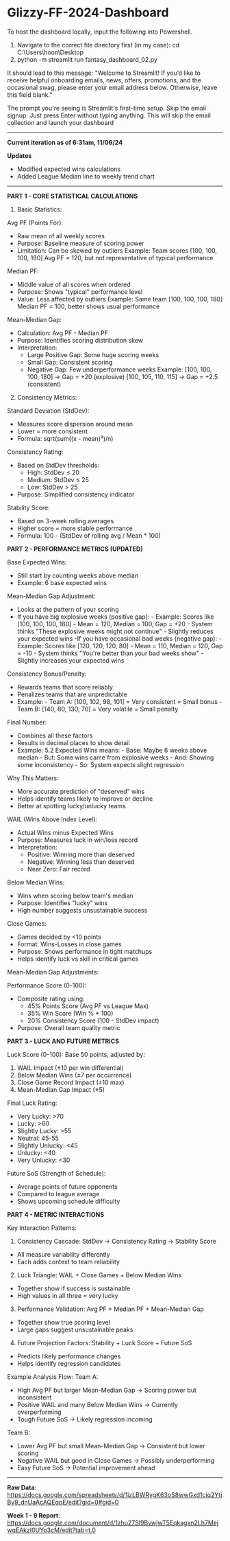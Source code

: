 # Glizzy-FF-2024-Dashboard

To host the dashboard locally, input the following into Powershell. 
1. Navigate to the correct file directory first (in my case): cd C:\Users\hoon\Desktop
2. python -m streamlit run fantasy_dashboard_02.py

It should lead to this message:
      "Welcome to Streamlit!
      If you’d like to receive helpful onboarding emails, news, offers, promotions,
      and the occasional swag, please enter your email address below. Otherwise,
      leave this field blank."

The prompt you're seeing is Streamlit's first-time setup.
Skip the email signup:
  Just press Enter without typing anything. This will skip the email collection and launch your dashboard

________

**Current iteration as of 6:31am, 11/06/24**

**Updates**
- Modified expected wins calculations
- Added League Median line to weekly trend chart

________

**PART 1 - CORE STATISTICAL CALCULATIONS**

1. Basic Statistics:

Avg PF (Points For):
- Raw mean of all weekly scores
- Purpose: Baseline measure of scoring power
- Limitation: Can be skewed by outliers
Example: Team scores [100, 100, 100, 180]
Avg PF = 120, but not representative of typical performance

Median PF:
- Middle value of all scores when ordered
- Purpose: Shows "typical" performance level
- Value: Less affected by outliers
Example: Same team [100, 100, 100, 180]
Median PF = 100, better shows usual performance

Mean-Median Gap:
- Calculation: Avg PF - Median PF
- Purpose: Identifies scoring distribution skew
- Interpretation:
  * Large Positive Gap: Some huge scoring weeks
  * Small Gap: Consistent scoring
  * Negative Gap: Few underperformance weeks
Example: 
[100, 100, 100, 180] → Gap = +20 (explosive)
[100, 105, 110, 115] → Gap = +2.5 (consistent)

2. Consistency Metrics:

Standard Deviation (StdDev):
- Measures score dispersion around mean
- Lower = more consistent
- Formula: sqrt(sum((x - mean)²)/n)

Consistency Rating:
- Based on StdDev thresholds:
  * High: StdDev ≤ 20
  * Medium: StdDev ≤ 25
  * Low: StdDev > 25
- Purpose: Simplified consistency indicator

Stability Score:
- Based on 3-week rolling averages
- Higher score = more stable performance
- Formula: 100 - (StdDev of rolling avg / Mean * 100)

**PART 2 - PERFORMANCE METRICS (UPDATED)**

Base Expected Wins:
- Still start by counting weeks above median
- Example: 6 base expected wins

Mean-Median Gap Adjustment:
- Looks at the pattern of your scoring
- If you have big explosive weeks (positive gap):
      - Example: Scores like [100, 100, 100, 180]
      - Mean = 120, Median = 100, Gap = +20
      - System thinks "These explosive weeks might not continue"
      - Slightly reduces your expected wins
-If you have occasional bad weeks (negative gap):
      - Example: Scores like [120, 120, 120, 80]
      - Mean = 110, Median = 120, Gap = -10
      - System thinks "You're better than your bad weeks show"
      - Slightly increases your expected wins

Consistency Bonus/Penalty:
- Rewards teams that score reliably
- Penalizes teams that are unpredictable
- Example:
      - Team A: [100, 102, 98, 101] = Very consistent = Small bonus
      - Team B: [140, 80, 130, 70] = Very volatile = Small penalty

Final Number:
- Combines all these factors
- Results in decimal places to show detail
- Example: 5.2 Expected Wins means:
      - Base: Maybe 6 weeks above median
      - But: Some wins came from explosive weeks
      - And: Showing some inconsistency
      - So: System expects slight regression

Why This Matters:
- More accurate prediction of "deserved" wins
- Helps identify teams likely to improve or decline
- Better at spotting lucky/unlucky teams

WAIL (Wins Above Index Level):
- Actual Wins minus Expected Wins
- Purpose: Measures luck in win/loss record
- Interpretation:
  * Positive: Winning more than deserved
  * Negative: Winning less than deserved
  * Near Zero: Fair record

Below Median Wins:
- Wins when scoring below team's median
- Purpose: Identifies "lucky" wins
- High number suggests unsustainable success

Close Games:
- Games decided by <10 points
- Format: Wins-Losses in close games
- Purpose: Shows performance in tight matchups
- Helps identify luck vs skill in critical games

Mean-Median Gap Adjustments:


Performance Score (0-100):
- Composite rating using:
  * 45% Points Score (Avg PF vs League Max)
  * 35% Win Score (Win % * 100)
  * 20% Consistency Score (100 - StdDev impact)
- Purpose: Overall team quality metric

**PART 3 - LUCK AND FUTURE METRICS**

Luck Score (0-100):
Base 50 points, adjusted by:
1. WAIL Impact (±10 per win differential)
2. Below Median Wins (±7 per occurrence)
3. Close Game Record Impact (±10 max)
4. Mean-Median Gap Impact (±5)

Final Luck Rating:
- Very Lucky: >70
- Lucky: >60
- Slightly Lucky: >55
- Neutral: 45-55
- Slightly Unlucky: <45
- Unlucky: <40
- Very Unlucky: <30

Future SoS (Strength of Schedule):
- Average points of future opponents
- Compared to league average
- Shows upcoming schedule difficulty


**PART 4 - METRIC INTERACTIONS**

Key Interaction Patterns:

1. Consistency Cascade:
StdDev → Consistency Rating → Stability Score
- All measure variability differently
- Each adds context to team reliability

2. Luck Triangle:
WAIL + Close Games + Below Median Wins
- Together show if success is sustainable
- High values in all three = very lucky

3. Performance Validation:
Avg PF + Median PF + Mean-Median Gap
- Together show true scoring level
- Large gaps suggest unsustainable peaks

4. Future Projection Factors:
Stability + Luck Score + Future SoS
- Predicts likely performance changes
- Helps identify regression candidates

Example Analysis Flow:
Team A:
- High Avg PF but larger Mean-Median Gap
  → Scoring power but inconsistent
- Positive WAIL and many Below Median Wins
  → Currently overperforming
- Tough Future SoS
  → Likely regression incoming

Team B:
- Lower Avg PF but small Mean-Median Gap
  → Consistent but lower scoring
- Negative WAIL but good in Close Games
  → Possibly underperforming
- Easy Future SoS
  → Potential improvement ahead

________
**Raw Data**: https://docs.google.com/spreadsheets/d/1jzLBWRygK63oS8wwGxd1ciq2YtjBv9_dnUaAcAQEqpE/edit?gid=0#gid=0

**Week 1 - 9 Report**: https://docs.google.com/document/d/1zhu27Sl9BvwjwT5Eqkagxn2Lh7MejwqEAkzI0UYo3cM/edit?tab=t.0
